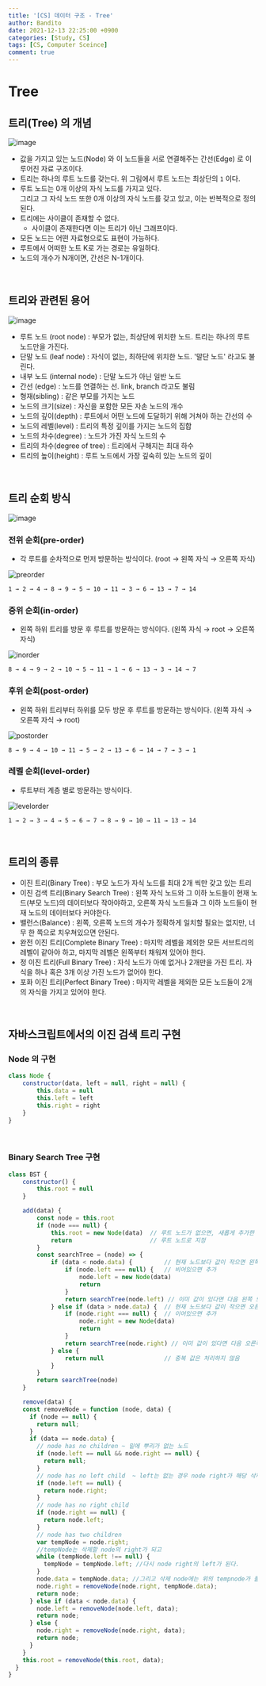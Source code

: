 ```yaml
---
title: '[CS] 데이터 구조 - Tree'
author: Bandito
date: 2021-12-13 22:25:00 +0900
categories: [Study, CS]
tags: [CS, Computer Sceince]
comment: true
---
```


# Tree

## 트리(Tree) 의 개념    

![image](https://user-images.githubusercontent.com/49611158/145796134-f279bbaf-b772-4827-82b9-db26e6e52fbe.png)    


+  값을 가지고 있는 노드(Node) 와 이 노드들을 서로 연결해주는 간선(Edge) 로 이루어진 자료 구조이다.
+ 트리는 하나의 루트 노드를 갖는다. 위 그림에서 루트 노드는 최상단의 `1` 이다.  
+ 루트 노드는 0개 이상의 자식 노드를 가지고 있다.    
그리고 그 자식 노드 또한 0개 이상의 자식 노드를 갖고 있고, 이는 반복적으로 정의된다.
+ 트리에는 사이클이 존재할 수 없다.
    - 사이클이 존재한다면 이는 트리가 아닌 그래프이다.
+ 모든 노드는 어떤 자료형으로도 표현이 가능하다.
+ 루트에서 어떠한 노트 K로 가는 경로는 유일하다.
+ 노드의 개수가 N개이면, 간선은 N-1개이다.

<br>

## 트리와 관련된 용어    
    
![image](https://user-images.githubusercontent.com/49611158/145797110-ede7d351-93f0-4e53-a317-22ef37a31c78.png)    

+ 루트 노드 (root node) : 부모가 없는, 최상단에 위치한 노드. 트리는 하나의 루트 노드만을 가진다.
+ 단말 노드 (leaf node) : 자식이 없는, 최하단에 위치한 노드. '말단 노드' 라고도 불린다.
+ 내부 노드 (internal node) : 단말 노드가 아닌 일반 노드
+ 간선 (edge) : 노드를 연결하는 선. link, branch 라고도 불림
+ 형재(sibling) : 같은 부모를 가지는 노드
+ 노드의 크기(size) : 자신을 포함한 모든 자손 노드의 개수
+ 노드의 깊이(depth) : 루트에서 어떤 노드에 도달하기 위해 거쳐야 하는 간선의 수
+ 노드의 레벨(level) : 트리의 특정 깊이를 가지는 노드의 집합
+ 노드의 차수(degree) : 노드가 가진 자식 노드의 수
+ 트리의 차수(degree of tree) : 트리에서 구해지는 최대 하수
+ 트리의 높이(height) : 루트 노드에서 가장 깊숙히 있는 노드의 깊이

<br>

## 트리 순회 방식    
    
![image](https://user-images.githubusercontent.com/49611158/145796134-f279bbaf-b772-4827-82b9-db26e6e52fbe.png)  
    

### 전위 순회(pre-order)
+ 각 루트를 순차적으로 먼저 방문하는 방식이다. (root → 왼쪽 자식 → 오른쪽 자식)
    
![preorder](https://user-images.githubusercontent.com/49611158/145804828-a616b595-fe41-48b3-8c51-514446c55e24.png)    
    

```
1 → 2 → 4 → 8 → 9 → 5 → 10 → 11 → 3 → 6 → 13 → 7 → 14
```

### 중위 순회(in-order)
+ 왼쪽 하위 트리를 방문 후 루트를 방문하는 방식이다. (왼쪽 자식 → root → 오른쪽 자식)
    
![inorder](https://user-images.githubusercontent.com/49611158/145808185-e308f4f3-f088-49fe-9011-5084b3ac9477.png)
    

```
8 → 4 → 9 → 2 → 10 → 5 → 11 → 1 → 6 → 13 → 3 → 14 → 7
```

### 후위 순회(post-order)
+ 왼쪽 하위 트리부터 하위를 모두 방문 후 루트를 방문하는 방식이다. (왼쪽 자식 → 오른쪽 자식 → root)
    
![postorder](https://user-images.githubusercontent.com/49611158/145808195-819c6d50-7062-4e4d-a124-4b5391c606b8.png)
    

```
8 → 9 → 4 → 10 → 11 → 5 → 2 → 13 → 6 → 14 → 7 → 3 → 1
```

### 레벨 순회(level-order)
+ 루트부터 계층 별로 방문하는 방식이다.
    
![levelorder](https://user-images.githubusercontent.com/49611158/145808198-9245a6fb-d29f-47c7-9d25-3fe3430bd22d.png)
    

```
1 → 2 → 3 → 4 → 5 → 6 → 7 → 8 → 9 → 10 → 11 → 13 → 14
```
<br>

## 트리의 종류
+ 이진 트리(Binary Tree) : 부모 노드가 자식 노드를 최대 2개 씩만 갖고 있는 트리
+ 이진 검색 트리(Binary Search Tree) : 왼쪽 자식 노드와 그 이하 노드들이 현재 노드(부모 노드)의 데이터보다 작아야하고, 오른쪽 자식 노드들과 그 이하 노드들이 현재 노드의 데이터보다 커야한다.
+ 밸런스(Balance) : 왼쪽, 오른쪽 노드의 개수가 정확하게 일치할 필요는 없지만, 너무 한 쪽으로 치우쳐있으면 안된다.
+ 완전 이진 트리(Complete Binary Tree) : 마지막 레벨을 제외한 모든 서브트리의 레벨이 같아야 하고, 마지막 레벨은 왼쪽부터 채워져 있어야 한다.
+ 정 이진 트리(Full Binary Tree) : 자식 노드가 아예 없거나 2개만을 가진 트리. 자식을 하나 혹은 3개 이상 가진 노드가 없어야 한다.
+ 포화 이진 트리(Perfect Binary Tree) : 마지막 레벨을 제외한 모든 노드들이 2개의 자식을 가지고 있어야 한다. 

<br>

## 자바스크립트에서의 이진 검색 트리 구현

### Node 의 구현

```javascript
class Node {
    constructor(data, left = null, right = null) {
        this.data = null
        this.left = left
        this.right = right
    }
}
```

<br>

### Binary Search Tree 구현

```javascript
class BST {
    constructor() {
        this.root = null
    }

    add(data) {
        const node = this.root
        if (node === null) {
            this.root = new Node(data)  // 루트 노드가 없으면, 새롭게 추가한 노드를 
            return                      // 루트 노드로 지정
        }
        const searchTree = (node) => {
            if (data < node.data) {         // 현재 노드보다 값이 작으면 왼쪽 노드로
                if (node.left === null) {   // 비어있으면 추가
                    node.left = new Node(data)
                    return
                } 
                return searchTree(node.left) // 이미 값이 있다면 다음 왼쪽 노드로
            } else if (data > node.data) {  // 현재 노드보다 값이 작으면 오른쪽 노드로
                if (node.right === null) {  // 이어있으면 추가
                    node.right = new Node(data)
                    return
                }
                return searchTree(node.right) // 이미 값이 있다면 다음 오른쪽 노드로
            } else {
                return null                 // 중복 값은 처리하지 않음
            }
        }
        return searchTree(node)
    }

    remove(data) {
    const removeNode = function (node, data) {
      if (node == null) {
        return null;
      }
      if (data == node.data) {
        // node has no children ~ 밑에 뿌리가 없는 노드
        if (node.left == null && node.right == null) {
          return null;
        }
        // node has no left child  ~ left는 없는 경우 node right가 해당 삭제 데이터에 들어간다.
        if (node.left == null) {
          return node.right;
        }
        // node has no right child 
        if (node.right == null) {
          return node.left;
        }
        // node has two children
        var tempNode = node.right;
        //tempNode는 삭제할 node의 right가 되고
        while (tempNode.left !== null) {
          tempNode = tempNode.left; //다시 node right의 left가 된다.
        }
        node.data = tempNode.data; //그리고 삭제 node에는 위의 tempnode가 들어가게된다.
        node.right = removeNode(node.right, tempNode.data);
        return node;
      } else if (data < node.data) {
        node.left = removeNode(node.left, data);
        return node;
      } else {
        node.right = removeNode(node.right, data);
        return node;
      }
    }
    this.root = removeNode(this.root, data);
  }
}
```